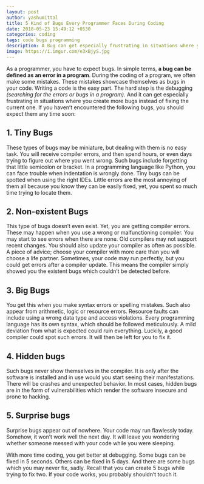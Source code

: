 ```yaml
---
layout: post
author: yashumittal
title: 5 Kind of Bugs Every Programmer Faces During Coding
date: 2018-05-23 15:49:12 +0530
categories: coding
tags: code bugs programming
description: A Bug can get especially frustrating in situations where you create more bugs instead of fixing the current one.
image: https://i.imgur.com/e3xBjyS.jpg
---
```


As a programmer, you have to expect bugs. In simple terms, **a bug can be defined as an error in a program**. During the coding of a program, we often make some mistakes. These mistakes showcase themselves as bugs in your code. Writing a code is the easy part. The hard step is the debugging *(searching for the errors or bugs in a program)*. And it can get especially frustrating in situations where you create more bugs instead of fixing the current one. If you haven’t encountered the following bugs, you should expect them any time soon:

## 1. Tiny Bugs

These types of bugs may be miniature, but dealing with them is no easy task. You will receive compiler errors, and then spend hours, or even days trying to figure out where you went wrong. Such bugs include forgetting that little semicolon or bracket. In a programming language like Python, you can face trouble when indentation is wrongly done. Tiny bugs can be spotted when using the right IDEs. Little errors are the most annoying of them all because you know they can be easily fixed, yet, you spent so much time trying to locate them.

## 2. Non-existent Bugs

This type of bugs doesn’t even exist. Yet, you are getting compiler errors. These may happen when you use a wrong or malfunctioning compiler. You may start to see errors when there are none. Old compilers may not support recent changes. You should also update your compiler as often as possible. A piece of advice; choose your compiler with more care than you will choose a life partner. Sometimes, your code may run perfectly, but you could get errors after a compiler update. This means the compiler simply showed you the existent bugs which couldn’t be detected before.

## 3. Big Bugs

You get this when you make syntax errors or spelling mistakes. Such also appear from arithmetic, logic or resource errors. Resource faults can include using a wrong data type and access violations. Every programming language has its own syntax, which should be followed meticulously. A mild deviation from what is expected could ruin everything. Luckily, a good compiler could spot such errors. It will then be left for you to fix it.

## 4. Hidden bugs

Such bugs never show themselves in the compiler. It is only after the software is installed and in use would you start seeing their manifestations. There will be crashes and unexpected behavior. In most cases, hidden bugs are in the form of vulnerabilities which render the software insecure and prone to hacking.

## 5. Surprise bugs

Surprise bugs appear out of nowhere. Your code may run flawlessly today. Somehow, it won’t work well the next day. It will leave you wondering whether someone messed with your code while you were sleeping.

With more time coding, you get better at debugging. Some bugs can be fixed in 5 seconds. Others can be fixed in 5 days. And there are some bugs which you may never fix, sadly. Recall that you can create 5 bugs while trying to fix two. If your code works, you probably shouldn’t touch it.
